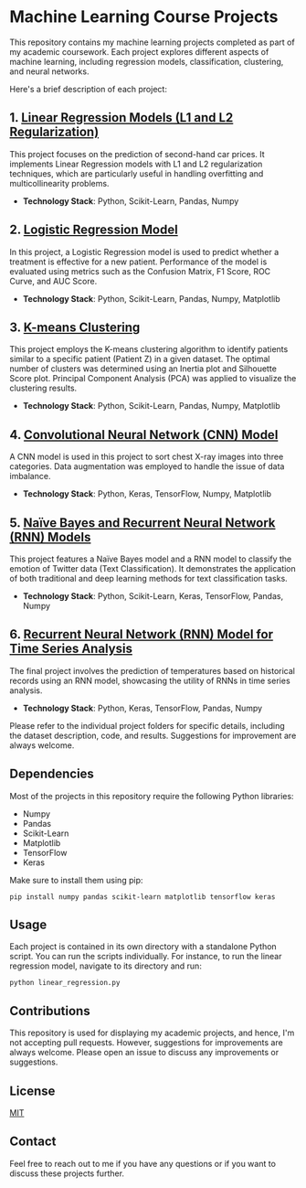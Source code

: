 # Machine Learning Course Projects

This repository contains my machine learning projects completed as part of my academic coursework. Each project explores different aspects of machine learning, including regression models, classification, clustering, and neural networks. 

Here's a brief description of each project:

## 1. [Linear Regression Models (L1 and L2 Regularization)](https://github.com/rantao-usc/ml-projects/blob/master/DSCI-552/DSCI-552-Problem-Set/Problem-Set-1/Cars.ipynb)

This project focuses on the prediction of second-hand car prices. It implements Linear Regression models with L1 and L2 regularization techniques, which are particularly useful in handling overfitting and multicollinearity problems.

- **Technology Stack**: Python, Scikit-Learn, Pandas, Numpy

## 2. [Logistic Regression Model](https://github.com/rantao-usc/ml-projects/blob/master/DSCI-552/DSCI-552-Problem-Set/Problem-Set-2/Logistic%20Regression.ipynb)

In this project, a Logistic Regression model is used to predict whether a treatment is effective for a new patient. Performance of the model is evaluated using metrics such as the Confusion Matrix, F1 Score, ROC Curve, and AUC Score.

- **Technology Stack**: Python, Scikit-Learn, Pandas, Numpy, Matplotlib

## 3. [K-means Clustering](https://github.com/rantao-usc/ml-projects/blob/master/DSCI-552/DSCI-552-Problem-Set/Problem-Set-3/Untitled.ipynb)

This project employs the K-means clustering algorithm to identify patients similar to a specific patient (Patient Z) in a given dataset. The optimal number of clusters was determined using an Inertia plot and Silhouette Score plot. Principal Component Analysis (PCA) was applied to visualize the clustering results.

- **Technology Stack**: Python, Scikit-Learn, Pandas, Numpy, Matplotlib

## 4. [Convolutional Neural Network (CNN) Model](https://github.com/rantao-usc/ml-projects/blob/master/DSCI-552/DSCI-552-Problem-Set/Problem-Set-4/551%20Final%20Project.ipynb)

A CNN model is used in this project to sort chest X-ray images into three categories. Data augmentation was employed to handle the issue of data imbalance.

- **Technology Stack**: Python, Keras, TensorFlow, Numpy, Matplotlib

## 5. [Naïve Bayes and Recurrent Neural Network (RNN) Models](https://github.com/rantao-usc/ml-projects/blob/master/DSCI-552/DSCI-552-Problem-Set/Problem-Set-5/Twitter%20data%20sentiment%20classification.ipynb)

This project features a Naïve Bayes model and a RNN model to classify the emotion of Twitter data (Text Classification). It demonstrates the application of both traditional and deep learning methods for text classification tasks.

- **Technology Stack**: Python, Scikit-Learn, Keras, TensorFlow, Pandas, Numpy

## 6. [Recurrent Neural Network (RNN) Model for Time Series Analysis](https://github.com/rantao-usc/ml-projects/tree/master/DSCI-552/DSCI-552-Problem-Set/Problem-Set-6)

The final project involves the prediction of temperatures based on historical records using an RNN model, showcasing the utility of RNNs in time series analysis.

- **Technology Stack**: Python, Keras, TensorFlow, Pandas, Numpy

Please refer to the individual project folders for specific details, including the dataset description, code, and results. Suggestions for improvement are always welcome.

## Dependencies

Most of the projects in this repository require the following Python libraries:
- Numpy
- Pandas
- Scikit-Learn
- Matplotlib
- TensorFlow
- Keras

Make sure to install them using pip:

```
pip install numpy pandas scikit-learn matplotlib tensorflow keras
```

## Usage

Each project is contained in its own directory with a standalone Python script. You can run the scripts individually. For instance, to run the linear regression model, navigate to its directory and run:

```
python linear_regression.py
```

## Contributions

This repository is used for displaying my academic projects, and hence, I'm not accepting pull requests. However, suggestions for improvements are always welcome. Please open an issue to discuss any improvements or suggestions.

## License

[MIT](LICENSE)

## Contact

Feel free to reach out to me if you have any questions or if you want to discuss these projects further. 
